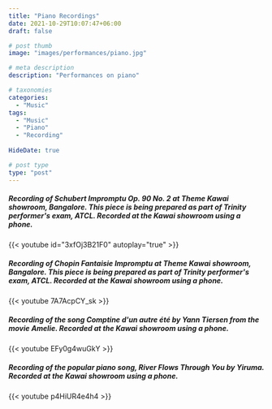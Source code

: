 ```yaml
---
title: "Piano Recordings"
date: 2021-10-29T10:07:47+06:00
draft: false

# post thumb
image: "images/performances/piano.jpg"

# meta description
description: "Performances on piano"

# taxonomies
categories: 
  - "Music"
tags:
  - "Music"
  - "Piano"
  - "Recording"
  
HideDate: true

# post type
type: "post"
---
```


##### Recording of Schubert Impromptu Op. 90 No. 2 at Theme Kawai showroom, Bangalore. This piece is being prepared as part of Trinity performer's exam, ATCL. Recorded at the Kawai showroom using a phone.
{{< youtube id="3xfOj3B21F0" autoplay="true" >}}

##### Recording of Chopin Fantaisie Impromptu at Theme Kawai showroom, Bangalore. This piece is being prepared as part of Trinity performer's exam, ATCL. Recorded at the Kawai showroom using a phone.
{{< youtube 7A7AcpCY_sk >}}

##### Recording of the song Comptine d'un autre été by Yann Tiersen from the movie Amelie. Recorded at the Kawai showroom using a phone.
{{< youtube EFy0g4wuGkY >}}

##### Recording of the popular piano song, River Flows Through You by Yiruma. Recorded at the Kawai showroom using a phone.
{{< youtube p4HiUR4e4h4 >}}


